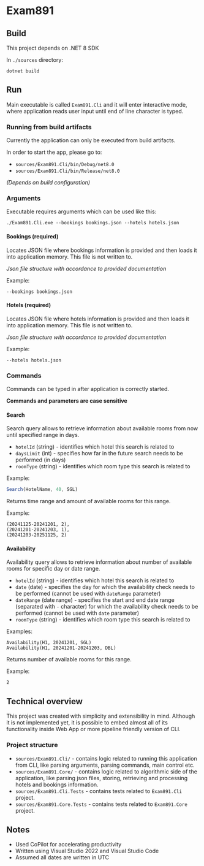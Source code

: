 # Exam891

## Build

This project depends on .NET 8 SDK

In `./sources` directory:

```
dotnet build
```

## Run

Main executable is called `Exam891.Cli` and it will enter interactive mode, where application reads user input until end of line character is typed.

### Running from build artifacts

Currently the application can only be executed from build artifacts.

In order to start the app, please go to:

- `sources/Exam891.Cli/bin/Debug/net8.0`
- `sources/Exam891.Cli/bin/Release/net8.0`

_(Depends on build configuration)_

### Arguments

Executable requires arguments which can be used like this:

```
./Exam891.Cli.exe --bookings bookings.json --hotels hotels.json
```

#### Bookings (required)

Locates JSON file where bookings information is provided and then loads it into application memory. This file is not written to.

_Json file structure with accordance to provided documentation_

Example:

```
--bookings bookings.json
```

#### Hotels (required)

Locates JSON file where hotels information is provided and then loads it into application memory. This file is not written to.

_Json file structure with accordance to provided documentation_

Example:

```
--hotels hotels.json
```

### Commands

Commands can be typed in after application is correctly started.

**Commands and parameters are case sensitive**

#### Search

Search query allows to retrieve information about available rooms from now until specified range in days.

- `hotelId` (string) - identifies which hotel this search is related to
- `daysLimit` (int) - specifies how far in the future search needs to be performed (in days)
- `roomType` (string) - identifies which room type this search is related to

Example:

```javascript
Search(HotelName, 40, SGL)
```

Returns time range and amount of available rooms for this range.

Example:

```
(20241125-20241201, 2),
(20241201-20241203, 1),
(20241203-20251125, 2)
```

#### Availability

Availability query allows to retrieve information about number of available rooms for specific day or date range.

- `hotelId` (string) - identifies which hotel this search is related to
- `date` (date) - specifies the day for which the availability check needs to be performed (cannot be used with `dateRange` parameter)
- `dateRange` (date range) - specifies the start and end date range (separated with `-` character) for which the availability check needs to be performed (cannot be used with `date` parameter)
- `roomType` (string) - identifies which room type this search is related to

Examples:

```
Availability(H1, 20241201, SGL)
Availability(H1, 20241201-20241203, DBL)
```

Returns number of available rooms for this range.

Example:

```
2
```

## Technical overview

This project was created with simplicity and extensibility in mind. Although it is not implemented yet, it is possible to embed almost all of its functionality inside Web App or more pipeline friendly version of CLI.

### Project structure

- `sources/Exam891.Cli/` - contains logic related to running this application from CLI, like parsing arguments, parsing commands, main control etc.
- `sources/Exam891.Core/` - contains logic related to algorithmic side of the application, like parsing json files, storing, retrieving and processing hotels and bookings information.
- `sources/Exam891.Cli.Tests` - contains tests related to `Exam891.Cli` project.
- `sources/Exam891.Core.Tests` - contains tests related to `Exam891.Core` project.

## Notes

- Used CoPilot for accelerating productivity
- Written using Visual Studio 2022 and Visual Studio Code
- Assumed all dates are written in UTC